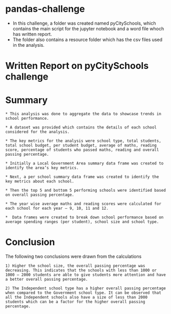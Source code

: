 # pandas-challenge

* In this challenge, a folder was created named pyCitySchools, which contains the main script for the jupyter notebook and a word file whoch has written report. 
* The folder also contains a resource folder which has the csv files used in the analysis.

# Written Report on pyCitySchools challenge

   # Summary
  
    * This analysis was done to aggregate the data to showcase trends in school performance. 
    
    * A dataset was provided which contains the details of each school considered for the analysis. 
    
    * The key metrics for the analysis were school type, total students, total school budget, per student budget, average of maths, reading score, percentage of students who passed maths, reading and overall passing percentage.
   
    * Initially a Local Government Area summary data frame was created to identify the area’s key metrics.

    * Next, a per school summary data frame was created to identify the key metrics about each school.

    * Then the top 5 and bottom 5 performing schools were identified based on overall passing percentage.

    * The year wise average maths and reading scores were calculated for each school for each year – 9, 10, 11 and 12.

    *  Data frames were created to break down school performance based on average spending ranges (per student), school size and school type.

   
   # Conclusion
   
   The following two conclusions were drawn from the calculations
    
    1) Higher the school size, the overall passing percentage was decreasing. This indicates that the schools with less than 1000 or 1000 – 2000 students are able to give students more attention and have a better overall passing percentage.
      
    2) The Independent school type has a higher overall passing percentage when compared to the Government school type. It can be observed that all the Independent schools also have a size of less than 2000 students which can be a factor for the higher overall passing percentage.
